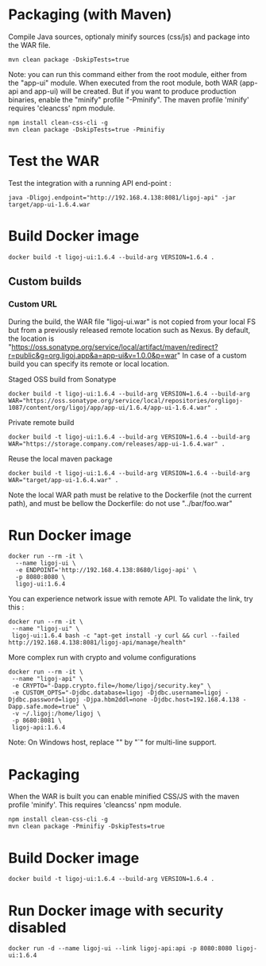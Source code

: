 # Packaging (with Maven)
Compile Java sources, optionaly minify sources (css/js) and package into the WAR file.
```
mvn clean package -DskipTests=true
```
Note: you can run this command either from the root module, either from the "app-ui" module. When executed from the root module, both WAR (app-api and app-ui) will be created. But if you want to produce production binaries, enable the "minify" profile "-Pminify".
The maven profile 'minify' requires 'cleancss' npm module.
```
npm install clean-css-cli -g
mvn clean package -DskipTests=true -Pminifiy
```

# Test the WAR
Test the integration with a running API end-point :
```
java -Dligoj.endpoint="http://192.168.4.138:8081/ligoj-api" -jar target/app-ui-1.6.4.war
```

# Build Docker image
```
docker build -t ligoj-ui:1.6.4 --build-arg VERSION=1.6.4 .
```

## Custom builds
### Custom URL
During the build, the WAR file "ligoj-ui.war" is not copied from your local FS but from a previously released remote location such as Nexus.
By default, the location is "https://oss.sonatype.org/service/local/artifact/maven/redirect?r=public&g=org.ligoj.app&a=app-ui&v=1.0.0&p=war"
In case of a custom build you can specify its remote or local location.

Staged OSS build from Sonatype
```
docker build -t ligoj-ui:1.6.4 --build-arg VERSION=1.6.4 --build-arg WAR="https://oss.sonatype.org/service/local/repositories/orgligoj-1087/content/org/ligoj/app/app-ui/1.6.4/app-ui-1.6.4.war" .
```

Private remote build
```
docker build -t ligoj-ui:1.6.4 --build-arg VERSION=1.6.4 --build-arg WAR="https://storage.company.com/releases/app-ui-1.6.4.war" .
```

Reuse the local maven package
```
docker build -t ligoj-ui:1.6.4 --build-arg VERSION=1.6.4 --build-arg WAR="target/app-ui-1.6.4.war" .
```
Note the local WAR path must be relative to the Dockerfile (not the current path), and must be bellow the Dockerfile: do not use "../bar/foo.war"

# Run Docker image

```
docker run --rm -it \
  --name ligoj-ui \
  -e ENDPOINT='http://192.168.4.138:8680/ligoj-api' \
  -p 8080:8080 \
  ligoj-ui:1.6.4 
```

You can experience network issue with remote API. To validate the link, try this :
```
docker run --rm -it \
 --name "ligoj-ui" \
 ligoj-ui:1.6.4 bash -c "apt-get install -y curl && curl --failed http://192.168.4.138:8081/ligoj-api/manage/health"
```

More complex run with crypto and volume configurations
```
docker run --rm -it \
 --name "ligoj-api" \
 -e CRYPTO="-Dapp.crypto.file=/home/ligoj/security.key" \
 -e CUSTOM_OPTS="-Djdbc.database=ligoj -Djdbc.username=ligoj -Djdbc.password=ligoj -Djpa.hbm2ddl=none -Djdbc.host=192.168.4.138 -Dapp.safe.mode=true" \
 -v ~/.ligoj:/home/ligoj \
 -p 8680:8081 \
 ligoj-api:1.6.4
```
Note: On Windows host, replace "\" by "`" for multi-line support.


# Packaging
When the WAR is built you can enable minified CSS/JS with the maven profile 'minify'. This requires 'cleancss' npm module.
```
npm install clean-css-cli -g
mvn clean package -Pminifiy -DskipTests=true
```

# Build Docker image
```
docker build -t ligoj-ui:1.6.4 --build-arg VERSION=1.6.4 .
```
# Run Docker image with security disabled
```
docker run -d --name ligoj-ui --link ligoj-api:api -p 8080:8080 ligoj-ui:1.6.4 
```
